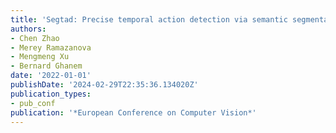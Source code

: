 ```yaml
---
title: 'Segtad: Precise temporal action detection via semantic segmentation'
authors:
- Chen Zhao
- Merey Ramazanova
- Mengmeng Xu
- Bernard Ghanem
date: '2022-01-01'
publishDate: '2024-02-29T22:35:36.134020Z'
publication_types:
- pub_conf
publication: '*European Conference on Computer Vision*'
---
```

